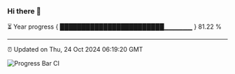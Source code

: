 ### Hi there 👋

⏳ Year progress { ████████████████████████▁▁▁▁▁▁ } 81.22 %

---

⏰ Updated on Thu, 24 Oct 2024 06:19:20 GMT

![Progress Bar CI](https://github.com/liununu/liununu/workflows/Progress%20Bar%20CI/badge.svg)
